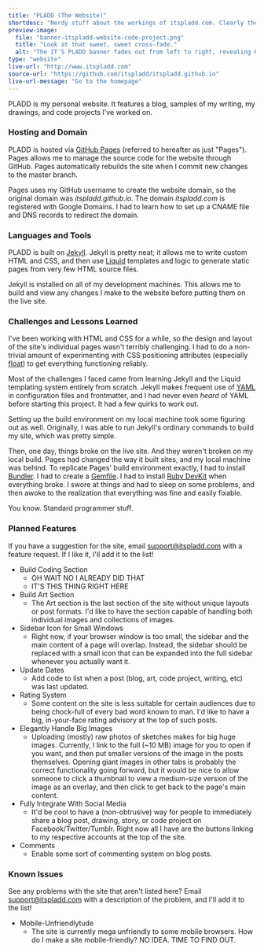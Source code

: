 ```yaml
---
title: "PLADD (The Website)"
shortdesc: "Nerdy stuff about the workings of itspladd.com. Clearly the most meta post on the entire site."
preview-image:
  file: "banner-itspladd-website-code-project.png"
  title: "Look at that sweet, sweet cross-fade."
  alt: "The IT'S PLADD banner fades out from left to right, revealing HTML code underneath."
type: "website"
live-url: "http://www.itspladd.com"
source-url: "https://github.com/itspladd/itspladd.github.io"
live-url-message: "Go to the homepage"
---
```


PLADD is my personal website. It features a blog, samples of my writing, my drawings, and code projects I've worked on.

### Hosting and Domain ###

PLADD is hosted via [GitHub Pages](https://pages.github.com/) (referred to hereafter as just "Pages"). Pages allows me to manage the source code for the website through GitHub. Pages automatically rebuilds the site when I commit new changes to the master branch.<!--more-->

Pages uses my GitHub username to create the website domain, so the original domain was *itspladd.github.io*. The domain *itspladd.com* is registered with Google Domains. I had to learn how to set up a CNAME file and DNS records to redirect the domain.

### Languages and Tools ###

PLADD is built on [Jekyll](http://jekyllrb.com/). Jekyll is pretty neat; it allows me to write custom HTML and CSS, and then use [Liquid](http://liquidmarkup.org/) templates and logic to generate static pages from very few HTML source files.

Jekyll is installed on all of my development machines. This allows me to build and view any changes I make to the website before putting them on the live site.

### Challenges and Lessons Learned ###

I've been working with HTML and CSS for a while, so the design and layout of the site's individual pages wasn't terribly challenging. I had to do a non-trivial amount of experimenting with CSS positioning attributes (especially [float](http://www.w3schools.com/css/css_float.asp)) to get everything functioning reliably.

Most of the challenges I faced came from learning Jekyll and the Liquid templating system entirely from scratch. Jekyll makes frequent use of [YAML](http://yaml.org/) in configuration files and frontmatter, and I had never even _heard_ of YAML before starting this project. It had a few quirks to work out.

Setting up the build environment on my local machine took some figuring out as well. Originally, I was able to run Jekyll's ordinary commands to build my site, which was pretty simple.

Then, one day, things broke on the live site. And they weren't broken on my local build. Pages had changed the way it built sites, and my local machine was behind. To replicate Pages' build environment exactly, I had to install [Bundler](http://bundler.io/). I had to create a [Gemfile](http://bundler.io/gemfile.html). I had to install [Ruby DevKit](http://rubyinstaller.org/add-ons/devkit/) when everything broke. I swore at things and had to sleep on some problems, and then awoke to the realization that everything was fine and easily fixable.

You know. Standard programmer stuff.

### Planned Features ###

If you have a suggestion for the site, email <a href="mailto:support@itspladd.com">support@itspladd.com</a> with a feature request. If I like it, I'll add it to the list!

* Build Coding Section
    * OH WAIT NO I ALREADY DID THAT
    * IT'S THIS THING RIGHT HERE
* Build Art Section
    * The Art section is the last section of the site without unique layouts or post formats. I'd like to have the section capable of handling both individual images and collections of images.
* Sidebar Icon for Small Windows
    * Right now, if your browser window is too small, the sidebar and the main content of a page will overlap. Instead, the sidebar should be replaced with a small icon that can be expanded into the full sidebar whenever you actually want it.
* Update Dates
    * Add code to list when a post (blog, art, code project, writing, etc) was last updated.
* Rating System
    * Some content on the site is less suitable for certain audiences due to being chock-full of every bad word known to man. I'd like to have a big, in-your-face rating advisory at the top of such posts.
* Elegantly Handle Big Images
    * Uploading (mostly) raw photos of sketches makes for big huge images. Currently, I link to the full (~10 MB) image for you to open if you want, and then put smaller versions of the image in the posts themselves. Opening giant images in other tabs is probably the correct functionality going forward, but it would be nice to allow someone to click a thumbnail to view a medium-size version of the image as an overlay, and then click to get back to the page's main content.
* Fully Integrate With Social Media
    * It'd be cool to have a (non-obtrusive) way for people to immediately share a blog post, drawing, story, or code project on Facebook/Twitter/Tumblr. Right now all I have are the buttons linking to my respective accounts at the top of the site.
* Comments
    * Enable some sort of commenting system on blog posts.

### Known Issues ###

See any problems with the site that aren't listed here? Email <a href="mailto:support@itspladd.com">support@itspladd.com</a> with a description of the problem, and I'll add it to the list!

* Mobile-Unfriendlytude
    * The site is currently mega unfriendly to some mobile browsers. How do I make a site mobile-friendly? NO IDEA. TIME TO FIND OUT.